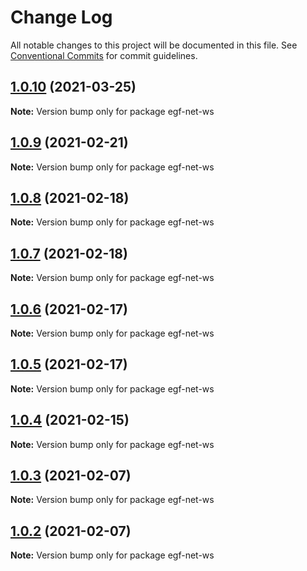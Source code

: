 # Change Log

All notable changes to this project will be documented in this file.
See [Conventional Commits](https://conventionalcommits.org) for commit guidelines.

## [1.0.10](https://e.coding.net/AILHC/easy-game-framework/EasyGameFrameworkOpen/compare/egf-net-ws@1.0.9...egf-net-ws@1.0.10) (2021-03-25)

**Note:** Version bump only for package egf-net-ws





## [1.0.9](https://e.coding.net/AILHC/easy-game-framework/EasyGameFrameworkOpen/compare/egf-net-ws@1.0.8...egf-net-ws@1.0.9) (2021-02-21)

**Note:** Version bump only for package egf-net-ws





## [1.0.8](https://e.coding.net/AILHC/easy-game-framework/EasyGameFrameworkOpen/compare/egf-net-ws@1.0.7...egf-net-ws@1.0.8) (2021-02-18)

**Note:** Version bump only for package egf-net-ws





## [1.0.7](https://e.coding.net/AILHC/easy-game-framework/EasyGameFrameworkOpen/compare/egf-net-ws@1.0.6...egf-net-ws@1.0.7) (2021-02-18)

**Note:** Version bump only for package egf-net-ws





## [1.0.6](https://e.coding.net/AILHC/easy-game-framework/EasyGameFrameworkOpen/compare/egf-net-ws@1.0.5...egf-net-ws@1.0.6) (2021-02-17)

**Note:** Version bump only for package egf-net-ws





## [1.0.5](https://e.coding.net/AILHC/easy-game-framework/EasyGameFrameworkOpen/compare/egf-net-ws@1.0.4...egf-net-ws@1.0.5) (2021-02-17)

**Note:** Version bump only for package egf-net-ws





## [1.0.4](https://e.coding.net/AILHC/easy-game-framework/EasyGameFrameworkOpen/compare/egf-net-ws@1.0.3...egf-net-ws@1.0.4) (2021-02-15)

**Note:** Version bump only for package egf-net-ws





## [1.0.3](https://e.coding.net/AILHC/easy-game-framework/EasyGameFrameworkOpen/compare/egf-net-ws@1.0.2...egf-net-ws@1.0.3) (2021-02-07)

**Note:** Version bump only for package egf-net-ws





## [1.0.2](https://e.coding.net/AILHC/easy-game-framework/EasyGameFrameworkOpen/compare/egf-net-ws@1.0.1...egf-net-ws@1.0.2) (2021-02-07)

**Note:** Version bump only for package egf-net-ws

